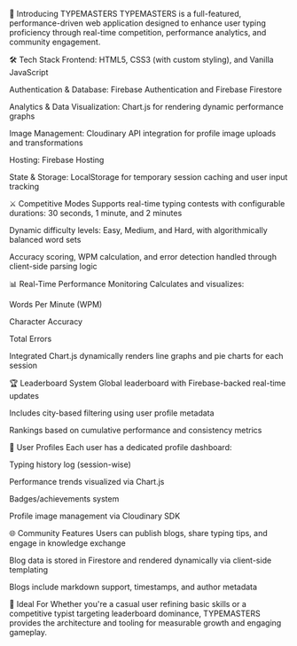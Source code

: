 🚀 Introducing TYPEMASTERS
TYPEMASTERS is a full-featured, performance-driven web application designed to enhance user typing proficiency through real-time competition, performance analytics, and community engagement.

🛠️ Tech Stack
Frontend: HTML5, CSS3 (with custom styling), and Vanilla JavaScript

Authentication & Database: Firebase Authentication and Firebase Firestore

Analytics & Data Visualization: Chart.js for rendering dynamic performance graphs

Image Management: Cloudinary API integration for profile image uploads and transformations

Hosting: Firebase Hosting

State & Storage: LocalStorage for temporary session caching and user input tracking

⚔️ Competitive Modes
Supports real-time typing contests with configurable durations: 30 seconds, 1 minute, and 2 minutes

Dynamic difficulty levels: Easy, Medium, and Hard, with algorithmically balanced word sets

Accuracy scoring, WPM calculation, and error detection handled through client-side parsing logic

📊 Real-Time Performance Monitoring
Calculates and visualizes:

Words Per Minute (WPM)

Character Accuracy

Total Errors

Integrated Chart.js dynamically renders line graphs and pie charts for each session

🏆 Leaderboard System
Global leaderboard with Firebase-backed real-time updates

Includes city-based filtering using user profile metadata

Rankings based on cumulative performance and consistency metrics

👤 User Profiles
Each user has a dedicated profile dashboard:

Typing history log (session-wise)

Performance trends visualized via Chart.js

Badges/achievements system

Profile image management via Cloudinary SDK

🌐 Community Features
Users can publish blogs, share typing tips, and engage in knowledge exchange

Blog data is stored in Firestore and rendered dynamically via client-side templating

Blogs include markdown support, timestamps, and author metadata

🧠 Ideal For
Whether you're a casual user refining basic skills or a competitive typist targeting leaderboard dominance, TYPEMASTERS provides the architecture and tooling for measurable growth and engaging gameplay.
